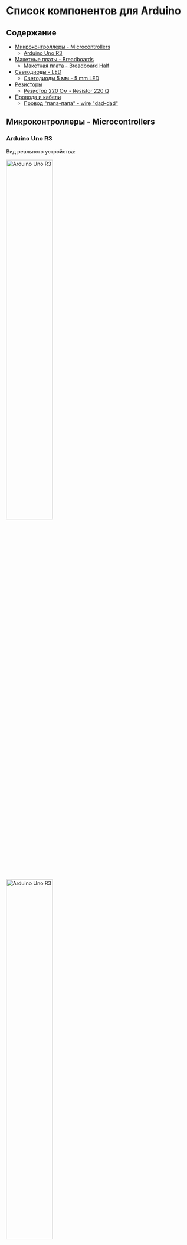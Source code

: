 <h1>Список компонентов для Arduino</h1>

<h2>Содержание</h2>

- [Микроконтроллеры - Microcontrollers](#микроконтроллеры---microcontrollers)
  - [Arduino Uno R3](#arduino-uno-r3)
- [Макетные платы - Breadboards](#макетные-платы---breadboards)
  - [Макетная плата - Breadboard Half](#макетная-плата---breadboard-half)
- [Светодиоды - LED](#светодиоды---led)
  - [Светодиоды 5 мм - 5 mm LED](#светодиоды-5-мм---5-mm-led)
- [Резисторы](#резисторы)
  - [Резистор 220 Ом - Resistor 220 Ω](#резистор-220-ом---resistor-220-ω)
- [Провода и кабели](#провода-и-кабели)
  - [Провод "папа-папа" - wire "dad-dad"](#провод-папа-папа---wire-dad-dad)

## Микроконтроллеры - Microcontrollers
### Arduino Uno R3

Вид реального устройства:

<img src="../img/ArduinoComponents/ArduinoUnoR3-1.png" alt="Arduino Uno R3" width="50%"/>

<img src="../img/ArduinoComponents/ArduinoUnoR3-2.png" alt="Arduino Uno R3" width="50%"/>

Вид на схеме:

<img src="../img/ArduinoComponents/ArduinoUnoR3-Schema.png" alt="Arduino Uno R3 - Схема"/>

Характеристики:

| Характеристика                                                                               | Значение                                                                                               |
| -------------------------------------------------------------------------------------------- | ------------------------------------------------------------------------------------------------------ |
| Микроконтроллер                                                                              | ATmega328P                                                                                             |
| Рабочее напряжение                                                                           | 5 В                                                                                                    |
| Входное напряжение (рекомендуется)                                                           | 7-12 В                                                                                                 |
| Входное напряжение (предел)                                                                  | 6-20 В                                                                                                 |
| Цифровые контакты ввода/вывода                                                               | 14 (из которых 6 обеспечивают выход ШИМ - Широтно-импульсная модуляция) / PWM - Pulse-Width Modulation |
| Контакты цифрового ввода/вывода ШИМ                                                          | 6                                                                                                      |
| Аналоговые входные контакты                                                                  | 6                                                                                                      |
| Постоянный ток на контакт ввода-вывода                                                       | 20 мА                                                                                                  |
| Постоянный ток для контакта 3,3 В                                                            | 50 мА                                                                                                  |
| Флеш память                                                                                  | 32 КБ (ATmega328P) из которых 0,5 КБ используется загрузчиком                                          |
| SRAM (статичная память с произвольной выборкой)                                              | 2 КБ (ATmega328P)                                                                                      |
| EEPROM (долгосрочная память)                                                                 | 1 КБ (ATmega328P)                                                                                      |
| Тактовая частота                                                                             | 16 МГц                                                                                                 |
| LED_BUILTIN (константа, которая заранее определена в языке программирования модулей Arduino) | 13                                                                                                     |
| Длина                                                                                        | 68.6 мм                                                                                                |
| Ширина                                                                                       | 53.4 мм                                                                                                |
| Вес                                                                                          | 25 г                                                                                                   |

Схема распиновки:

<img src="../img/ArduinoComponents/ArduinoUnoR3-pinout.png" alt="Arduino Uno R3 - Схема распиновки" width="50%"/>

## Макетные платы - Breadboards
### Макетная плата - Breadboard Half

Вид реальной макетной платы:

<img src="../img/ArduinoComponents/Breadboard-Half.png" alt=" Макетная плата - Breadboard Half"/>

Вид на схеме:

<img src="../img/ArduinoComponents/Breadboard-Schema.png" alt="Макетная плата на схеме"/>

## Светодиоды - LED
### Светодиоды 5 мм - 5 mm LED

Вид реального светодиода:

<img src="../img/ArduinoComponents/LED%205mm.png" alt="LED 5 mm"/>

Вид на схеме:

<img src="../img/ArduinoComponents/LED%205mm-Schema.png" alt="LED 5 mm - схема"/>

Характеристики:

|Цвет|Макс. прямое напряжение (В)|Сила тока (мА)|
|---|---|---|
|Красный|2.3|20|
|Желтый|2.5|20|
|Зеленый|2.5|20|
|Синий|3.8|20|
|Белый|3.8|20|

## Резисторы
### Резистор 220 Ом - Resistor 220 Ω

Вид реального резистора:

<img src="../img/ArduinoComponents/Resistor-220.png" alt="Резистор 220 Ом"/>

Вид на схеме:

<img src="../img/ArduinoComponents/Resistor-220-Schema.png" alt="Резистор 220 Ом - схема"/>

## Провода и кабели
### Провод "папа-папа" - wire "dad-dad"

Вид реального провода:

<img src="../img/ArduinoComponents/Wire-dad-dad.png" alt="Провод папа-папа"/>

Вид провода на схеме:

<img src="../img/ArduinoComponents/Wire-dad-dad-Schema.png" alt="Провод папа-папа - схема"/>